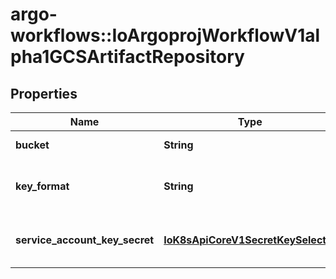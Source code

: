 # argo-workflows::IoArgoprojWorkflowV1alpha1GCSArtifactRepository

## Properties
Name | Type | Description | Notes
------------ | ------------- | ------------- | -------------
**bucket** | **String** | Bucket is the name of the bucket | [optional] 
**key_format** | **String** | KeyFormat defines the format of how to store keys and can reference workflow variables. | [optional] 
**service_account_key_secret** | [**IoK8sApiCoreV1SecretKeySelector**](IoK8sApiCoreV1SecretKeySelector.md) | ServiceAccountKeySecret is the secret selector to the bucket&#39;s service account key | [optional] 


